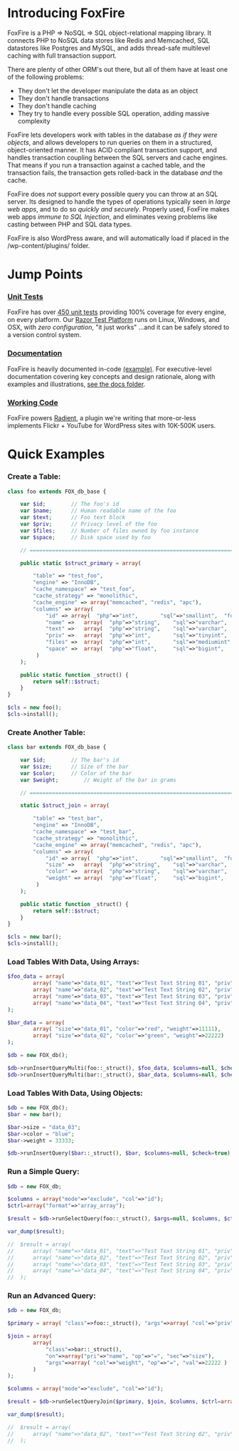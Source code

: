 # Introducing FoxFire
FoxFire is a PHP => NoSQL => SQL object-relational mapping library. It connects PHP to NoSQL data stores like Redis and Memcached, SQL datastores like Postgres and MySQL, and adds thread-safe multilevel caching with full transaction support.

There are plenty of other ORM's out there, but all of them have at least one of the following problems:

* They don't let the developer manipulate the data as an object
* They don't handle transactions
* They don't handle caching
* They try to handle every possible SQL operation, adding massive complexity

FoxFire lets developers work with tables in the database _as if they were objects_, and allows developers to run queries on them in a structured, object-oriented manner. It has ACID compliant transaction support, and handles transaction coupling between the SQL servers and cache engines. That means if you run a transaction against a cached table, and the transaction fails, the transaction gets rolled-back in the database _and_ the cache.

FoxFire does _not_ support every possible query you can throw at an SQL server. Its designed to handle the types of operations typically seen in _large web apps_, and to do so _quickly and securely_. Properly used, FoxFire makes web apps _immune to SQL Injection_, and eliminates vexing problems like casting between PHP and SQL data types.

FoxFire is also WordPress aware, and will automatically load if placed in the /wp-content/plugins/ folder.

# Jump Points
### [Unit Tests](https://github.com/foxly/foxfire/tree/master/unit-test/testcase/php/tests)
FoxFire has over [450 unit tests](https://github.com/foxly/foxfire/tree/master/unit-test/testcase/php/tests) providing 100% coverage for every engine, on every platform. Our [Razor Test Platform](https://github.com/foxly/razor) runs on Linux, Windows, and OSX, with _zero configuration_, "it just works" ...and it can be safely stored to a version control system.

### [Documentation](https://github.com/foxly/foxfire/blob/master/docs/README.md)
FoxFire is heavily documented in-code [(example)](https://github.com/foxly/foxfire/blob/master/core/database/class.database.query.runners.php). For executive-level documentation covering key concepts and design rationale, along with examples and illustrations, [see the docs folder](https://github.com/foxly/foxfire/blob/master/docs/README.md).

### [Working Code](https://github.com/foxly/foxfire/tree/master/core)
FoxFire powers [Radient](https://github.com/foxly/radient), a plugin we're writing that more-or-less implements Flickr + YouTube for WordPress sites with 10K-500K users. 


# Quick Examples

### Create a Table:

```php
class foo extends FOX_db_base {

	var $id;	    // The foo's id
	var $name;	    // Human readable name of the foo
	var $text;	    // Foo text block
	var $priv;	    // Privacy level of the foo
	var $files;	    // Number of files owned by foo instance
	var $space;	    // Disk space used by foo

	// ============================================================================================================ //

	public static $struct_primary = array(

		"table" => "test_foo",
		"engine" => "InnoDB",
		"cache_namespace" => "test_foo",
		"cache_strategy" => "monolithic",
		"cache_engine" => array("memcached", "redis", "apc"),
		"columns" => array(
		    "id" =>	array(	"php"=>"int",	    "sql"=>"smallint",	"format"=>"%d", "width"=>6,	"flags"=>"NOT NULL", "auto_inc"=>true,  "default"=>null,  "index"=>"PRIMARY"),
		    "name" =>	array(	"php"=>"string",    "sql"=>"varchar",	"format"=>"%s", "width"=>250,	"flags"=>"NOT NULL", "auto_inc"=>false, "default"=>null,  "index"=>"UNIQUE"),
		    "text" =>	array(	"php"=>"string",    "sql"=>"varchar",	"format"=>"%s", "width"=>250,	"flags"=>null,	     "auto_inc"=>false, "default"=>null,  "index"=>false),
		    "priv" =>	array(	"php"=>"int",	    "sql"=>"tinyint",	"format"=>"%d", "width"=>2,	"flags"=>"NOT NULL", "auto_inc"=>false, "default"=>0,	"index"=>true),
		    "files" =>	array(	"php"=>"int",	    "sql"=>"mediumint",	"format"=>"%d", "width"=>7,	"flags"=>"NOT NULL", "auto_inc"=>false, "default"=>0,   "index"=>false),
		    "space" =>	array(	"php"=>"float",	    "sql"=>"bigint",	"format"=>"%d", "width"=>null,	"flags"=>"NOT NULL", "auto_inc"=>false, "default"=>0,   "index"=>false)
		 )
	);

	public static function _struct() {
		return self::$struct;
	}
}

$cls = new foo();
$cls->install();

```

### Create Another Table:

```php
class bar extends FOX_db_base {

	var $id;	    // The bar's id
	var $size;	    // Size of the bar
	var $color;	    // Color of the bar
	var $weight;	    // Weight of the bar in grams

	// ============================================================================================================ //

	static $struct_join = array(

		"table" => "test_bar",
		"engine" => "InnoDB",
		"cache_namespace" => "test_bar",
		"cache_strategy" => "monolithic",
		"cache_engine" => array("memcached", "redis", "apc"),
		"columns" => array(
		    "id" =>	array(	"php"=>"int",	    "sql"=>"smallint",	"format"=>"%d", "width"=>6,	"flags"=>"NOT NULL", "auto_inc"=>true,  "default"=>null,  "index"=>"PRIMARY"),
		    "size" =>	array(	"php"=>"string",    "sql"=>"varchar",	"format"=>"%s", "width"=>250,	"flags"=>"NOT NULL", "auto_inc"=>false, "default"=>null,  "index"=>false),
		    "color" =>	array(	"php"=>"string",    "sql"=>"varchar",	"format"=>"%s", "width"=>250,	"flags"=>null,	     "auto_inc"=>false, "default"=>null,  "index"=>false),
		    "weight" =>	array(	"php"=>"float",	    "sql"=>"bigint",	"format"=>"%d", "width"=>10,	"flags"=>"NOT NULL", "auto_inc"=>false, "default"=>0,	  "index"=>true),
		 )
	);

	public static function _struct() {
		return self::$struct;
	}
}

$cls = new bar();
$cls->install();

```

### Load Tables With Data, Using Arrays:

```php
$foo_data = array(
		array( "name"=>"data_01", "text"=>"Test Text String 01", "priv"=>1, "files"=>222, "space"=>3333),
		array( "name"=>"data_02", "text"=>"Test Text String 02", "priv"=>1, "files"=>222, "space"=>4444),
		array( "name"=>"data_03", "text"=>"Test Text String 03", "priv"=>1, "files"=>555, "space"=>6666),
		array( "name"=>"data_04", "text"=>"Test Text String 04", "priv"=>3, "files"=>555, "space"=>6666)
);

$bar_data = array(
		array( "size"=>"data_01", "color"=>"red", "weight"=>11111),
		array( "size"=>"data_02", "color"=>"green", "weight"=>22222)
);

$db = new FOX_db();

$db->runInsertQueryMulti(foo::_struct(), $foo_data, $columns=null, $check=true);
$db->runInsertQueryMulti(bar::_struct(), $bar_data, $columns=null, $check=true);
```

### Load Tables With Data, Using Objects:

```php
$db = new FOX_db();
$bar = new bar();

$bar->size = "data_03";
$bar->color = "blue";
$bar->weight = 33333;

$db->runInsertQuery($bar::_struct(), $bar, $columns=null, $check=true);
```

### Run a Simple Query:

```php
$db = new FOX_db;

$columns = array("mode"=>"exclude", "col"=>"id");
$ctrl=array("format"=>"array_array");

$result = $db->runSelectQuery(foo::_struct(), $args=null, $columns, $ctrl, $check = true);

var_dump($result);

//  $result = array(
//		array( "name"=>"data_01", "text"=>"Test Text String 01", "priv"=>1, "files"=>222, "space"=>3333),
//		array( "name"=>"data_02", "text"=>"Test Text String 02", "priv"=>1, "files"=>222, "space"=>4444),
//		array( "name"=>"data_03", "text"=>"Test Text String 03", "priv"=>1, "files"=>555, "space"=>6666),
//		array( "name"=>"data_04", "text"=>"Test Text String 04", "priv"=>3, "files"=>555, "space"=>6666)
//  );

```

### Run an Advanced Query:

```php
$db = new FOX_db;

$primary = array( "class"=>foo::_struct(), "args"=>array( "col"=>"priv", "op"=>"=", "val"=>1) );

$join = array(
		array(
		    "class"=>bar::_struct(),
		    "on"=>array("pri"=>"name", "op"=>"=", "sec"=>"size"),
		    "args"=>array( "col"=>"weight", "op"=>"=", "val"=>22222 )
		)
);

$columns = array("mode"=>"exclude", "col"=>"id");

$result = $db->runSelectQueryJoin($primary, $join, $columns, $ctrl=array("format"=>"array_array"), $check=true);

var_dump($result);

//  $result = array(
//		array( "name"=>"data_02", "text"=>"Test Text String 02", "priv"=>1, "files"=>222, "space"=>4444)
//  );
```
